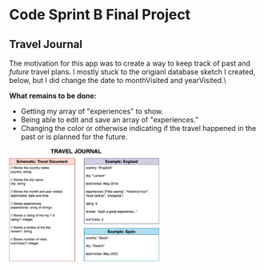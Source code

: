 # Code Sprint B Final Project
## Travel Journal
The motivation for this app was to create a way to keep track of past and *future* travel plans. I mostly stuck to the origianl database sketch I created, below, but I did change the date to monthVisited and yearVisited.\

**What remains to be done:**
* Getting my array of "experiences" to show.
* Being able to edit and save an array of "experiences."
* Changing the color or otherwise indicating if the travel happened in the past or is planned for the future.
<img src="images/database-sketch.png" width="300">
